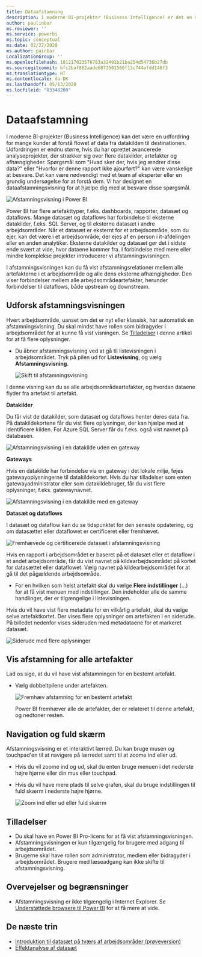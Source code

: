 ```yaml
---
title: Dataafstamning
description: I moderne BI-projekter (Business Intelligence) er det en vigtig udfordring for mange kunder at forstå flowet af data fra datakilden til destinationen.
author: paulinbar
ms.reviewer: ''
ms.service: powerbi
ms.topic: conceptual
ms.date: 02/27/2020
ms.author: painbar
LocalizationGroup: ''
ms.openlocfilehash: 101217023576783a32491b21ba254d54736b27db
ms.sourcegitcommit: bfc2baf862aade6873501566f13c744efdd146f3
ms.translationtype: HT
ms.contentlocale: da-DK
ms.lasthandoff: 05/13/2020
ms.locfileid: "83348200"
---
```

# <a name="data-lineage"></a>Dataafstamning
I moderne BI-projekter (Business Intelligence) kan det være en udfordring for mange kunder at forstå flowet af data fra datakilden til destinationen. Udfordringen er endnu større, hvis du har oprettet avancerede analyseprojekter, der strækker sig over flere datakilder, artefakter og afhængigheder. Spørgsmål som "Hvad sker der, hvis jeg ændrer disse data?" eller "Hvorfor er denne rapport ikke ajourført?" kan være vanskelige at besvare. Det kan være nødvendigt med et team af eksperter eller en grundig undersøgelse for at forstå dem. Vi har designet en dataafstamningsvisning for at hjælpe dig med at besvare disse spørgsmål.

![Afstamningsvisning i Power BI](media/service-data-lineage/service-data-lineage-view.png)
 
Power BI har flere artefakttyper, f.eks. dashboards, rapporter, datasæt og dataflows. Mange datasæt og dataflows har forbindelse til eksterne datakilder, f.eks. SQL Server, og til eksterne datasæt i andre arbejdsområder. Når et datasæt er eksternt for et arbejdsområde, som du ejer, kan det være i et arbejdsområde, der ejes af en person i it-afdelingen eller en anden analytiker. Eksterne datakilder og datasæt gør det i sidste ende svært at vide, hvor dataene kommer fra. I forbindelse med mere eller mindre komplekse projekter introducerer vi afstamningsvisningen.

I afstamningsvisningen kan du få vist afstamningsrelationer mellem alle artefakterne i et arbejdsområde og alle dens eksterne afhængigheder. Den viser forbindelser mellem alle arbejdsområdeartefakter, herunder forbindelser til dataflows, både upstream og downstream.

## <a name="explore-lineage-view"></a>Udforsk afstamningsvisningen

Hvert arbejdsområde, uanset om det er nyt eller klassisk, har automatisk en afstamningsvisning. Du skal mindst have rollen som bidragyder i arbejdsområdet for at kunne få vist visningen. Se [Tilladelser](#permissions) i denne artikel for at få flere oplysninger.

* Du åbner afstamningsvisning ved at gå til listevisningen i arbejdsområdet. Tryk på pilen ud for **Listevisning**, og vælg **Afstamningsvisning**.

   ![Skift til afstamningsvisning](media/service-data-lineage/service-data-lineage-view-select.png)

I denne visning kan du se alle arbejdsområdeartefakter, og hvordan dataene flyder fra artefakt til artefakt.

**Datakilder**

Du får vist de datakilder, som datasæt og dataflows henter deres data fra. På datakildekortene får du vist flere oplysninger, der kan hjælpe med at identificere kilden. For Azure SQL Server får du f.eks. også vist navnet på databasen.

![Afstamningsvisning i en datakilde uden en gateway](media/service-data-lineage/service-data-lineage-data-source-card.png)
 
**Gateways**

Hvis en datakilde har forbindelse via en gateway i det lokale miljø, føjes gatewayoplysningerne til datakildekortet. Hvis du har tilladelser som enten gatewayadministrator eller som datakildebruger, får du vist flere oplysninger, f.eks. gatewaynavnet.

![Afstamningsvisning i en datakilde med en gateway](media/service-data-lineage/service-data-lineage-data-gateway-card.png)

**Datasæt og dataflows**
 
I datasæt og dataflow kan du se tidspunktet for den seneste opdatering, og om datasættet eller dataflowet er certificeret eller fremhævet.

![Fremhævede og certificerede datasæt i afstamningsvisning](media/service-data-lineage/service-data-lineage-promoted-certified.png)
 
Hvis en rapport i arbejdsområdet er baseret på et datasæt eller et dataflow i et andet arbejdsområde, får du vist navnet på kildearbejdsområdet på kortet for datasættet eller dataflowet. Vælg navnet på kildearbejdsområdet for at gå til det pågældende arbejdsområde.

* For en hvilken som helst artefakt skal du vælge **Flere indstillinger** (...) for at få vist menuen med indstillinger. Den indeholder alle de samme handlinger, der er tilgængelige i listevisningen.

Hvis du vil have vist flere metadata for en vilkårlig artefakt, skal du vælge selve artefaktkortet. Der vises flere oplysninger om artefakten i en siderude. På billedet nedenfor vises sideruden med metadataene for et markeret datasæt.

![Siderude med flere oplysninger](media/service-data-lineage/service-data-lineage-side-pane.png)
 
## <a name="show-lineage-for-any-artifact"></a>Vis afstamning for alle artefakter 

Lad os sige, at du vil have vist afstamningen for en bestemt artefakt.

* Vælg dobbeltpilene under artefakten.

   ![Fremhæv afstamning for en bestemt artefakt](media/service-data-lineage/service-data-lineage-specific-artifact.png)

   Power BI fremhæver alle de artefakter, der er relateret til denne artefakt, og nedtoner resten. 

## <a name="navigation-and-full-screen"></a>Navigation og fuld skærm 

Afstamningsvisning er et interaktivt lærred. Du kan bruge musen og touchpad'en til at navigere på lærredet samt til at zoome ind eller ud.

* Hvis du vil zoome ind og ud, skal du enten bruge menuen i det nederste højre hjørne eller din mus eller touchpad.
* Hvis du vil have mere plads til selve grafen, skal du bruge indstillingen til fuld skærm i nederste højre hjørne. 

    ![Zoom ind eller ud eller fuld skærm](media/service-data-lineage/service-data-lineage-zoom.png)

## <a name="permissions"></a>Tilladelser

* Du skal have en Power BI Pro-licens for at få vist afstamningsvisningen.
* Afstamningsvisningen er kun tilgængelig for brugere med adgang til arbejdsområdet.
* Brugerne skal have rollen som administrator, medlem eller bidragyder i arbejdsområdet. Brugere med læseadgang kan ikke skifte til afstamningsvisning.


## <a name="considerations-and-limitations"></a>Overvejelser og begrænsninger

- Afstamningsvisning er ikke tilgængelig i Internet Explorer. Se [Understøttede browsere til Power BI](../fundamentals/power-bi-browsers.md) for at få mere at vide.

## <a name="next-steps"></a>De næste trin

* [Introduktion til datasæt på tværs af arbejdsområder (prøveversion)](../connect-data/service-datasets-across-workspaces.md)
* [Effektanalyse af datasæt](service-dataset-impact-analysis.md)
